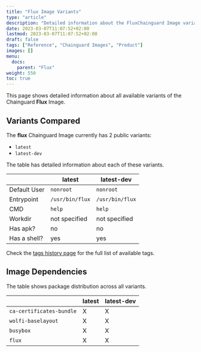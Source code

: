 ```yaml
---
title: "Flux Image Variants"
type: "article"
description: "Detailed information about the FluxChainguard Image variants"
date: 2023-03-07T11:07:52+02:00
lastmod: 2023-03-07T11:07:52+02:00
draft: false
tags: ["Reference", "Chainguard Images", "Product"]
images: []
menu:
  docs:
    parent: "Flux"
weight: 550
toc: true
---
```


This page shows detailed information about all available variants of the Chainguard **Flux** Image.

## Variants Compared
The **flux** Chainguard Image currently has 2 public variants: 

- `latest`
- `latest-dev`

The table has detailed information about each of these variants.

|              | latest          | latest-dev      |
|--------------|-----------------|-----------------|
| Default User | `nonroot`       | `nonroot`       |
| Entrypoint   | `/usr/bin/flux` | `/usr/bin/flux` |
| CMD          | `help`          | `help`          |
| Workdir      | not specified   | not specified   |
| Has apk?     | no              | no              |
| Has a shell? | yes             | yes             |

Check the [tags history page](/chainguard/chainguard-images/reference/flux/tags_history/) for the full list of available tags.
## Image Dependencies
The table shows package distribution across all variants.

|                          | latest | latest-dev |
|--------------------------|--------|------------|
| `ca-certificates-bundle` | X      | X          |
| `wolfi-baselayout`       | X      | X          |
| `busybox`                | X      | X          |
| `flux`                   | X      | X          |
